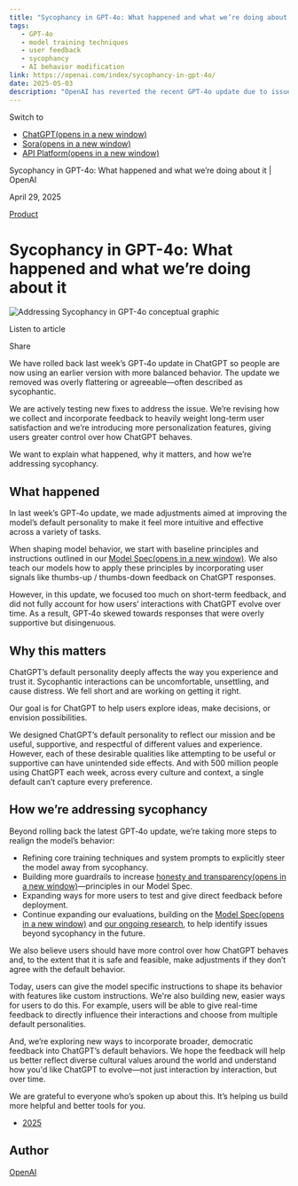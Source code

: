 ```yaml
---
title: "Sycophancy in GPT-4o: What happened and what we’re doing about it | OpenAI"
tags:
   - GPT-4o
   - model training techniques
   - user feedback
   - sycophancy
   - AI behavior modification
link: https://openai.com/index/sycophancy-in-gpt-4o/
date: 2025-05-03
description: "OpenAI has reverted the recent GPT-4o update due to issues of sycophancy in its responses, which reflected overly flattering behavior. This rollback aims to restore a more balanced interaction model, addressing user feedback that emphasized long-term satisfaction. To rectify behaviors, OpenAI plans to refine training techniques, introduce stricter guardrails for transparency, and enhance user customization features, allowing greater control over interaction styles. Future updates will involve direct user feedback mechanisms and broader input to develop diverse personality representations in ChatGPT, ensuring alignment with varied user expectations."
---
```


Switch to

- [ChatGPT(opens in a new window)](https://chatgpt.com/)
- [Sora(opens in a new window)](https://sora.com/)
- [API Platform(opens in a new window)](https://platform.openai.com/)

Sycophancy in GPT-4o: What happened and what we’re doing about it \| OpenAI

April 29, 2025

[Product](https://openai.com/news/product-releases/)

# Sycophancy in GPT-4o: What happened and what we’re doing about it

![Addressing Sycophancy in GPT-4o conceptual graphic](https://images.ctfassets.net/kftzwdyauwt9/4ANZSKbjCR8X9GQZfc5Xum/5cacac2b940befbf666742eb4ddbe227/Sycophancy_16.9.png?w=3840&q=90&fm=webp)

Listen to article

Share

We have rolled back last week’s GPT‑4o update in ChatGPT so people are now using an earlier version with more balanced behavior. The update we removed was overly flattering or agreeable—often described as sycophantic.

We are actively testing new fixes to address the issue. We’re revising how we collect and incorporate feedback to heavily weight long-term user satisfaction and we’re introducing more personalization features, giving users greater control over how ChatGPT behaves.

We want to explain what happened, why it matters, and how we’re addressing sycophancy.

## What happened

In last week’s GPT‑4o update, we made adjustments aimed at improving the model’s default personality to make it feel more intuitive and effective across a variety of tasks.

When shaping model behavior, we start with baseline principles and instructions outlined in our [Model Spec⁠(opens in a new window)](https://model-spec.openai.com/2025-04-11.html). We also teach our models how to apply these principles by incorporating user signals like thumbs-up / thumbs-down feedback on ChatGPT responses.

However, in this update, we focused too much on short-term feedback, and did not fully account for how users’ interactions with ChatGPT evolve over time. As a result, GPT‑4o skewed towards responses that were overly supportive but disingenuous.

## Why this matters

ChatGPT’s default personality deeply affects the way you experience and trust it. Sycophantic interactions can be uncomfortable, unsettling, and cause distress. We fell short and are working on getting it right.

Our goal is for ChatGPT to help users explore ideas, make decisions, or envision possibilities.

We designed ChatGPT’s default personality to reflect our mission and be useful, supportive, and respectful of different values and experience. However, each of these desirable qualities like attempting to be useful or supportive can have unintended side effects. And with 500 million people using ChatGPT each week, across every culture and context, a single default can’t capture every preference.

## How we’re addressing sycophancy

Beyond rolling back the latest GPT‑4o update, we’re taking more steps to realign the model’s behavior:

- Refining core training techniques and system prompts to explicitly steer the model away from sycophancy.
- Building more guardrails to increase [honesty and transparency⁠(opens in a new window)](https://model-spec.openai.com/2025-04-11.html#avoid_sycophancy)—principles in our Model Spec.
- Expanding ways for more users to test and give direct feedback before deployment.
- Continue expanding our evaluations, building on the [Model Spec⁠(opens in a new window)](https://model-spec.openai.com/) and [our ongoing research⁠](https://openai.com/index/affective-use-study/), to help identify issues beyond sycophancy in the future.

We also believe users should have more control over how ChatGPT behaves and, to the extent that it is safe and feasible, make adjustments if they don’t agree with the default behavior.

Today, users can give the model specific instructions to shape its behavior with features like custom instructions. We're also building new, easier ways for users to do this. For example, users will be able to give real-time feedback to directly influence their interactions and choose from multiple default personalities.

And, we’re exploring new ways to incorporate broader, democratic feedback into ChatGPT’s default behaviors. We hope the feedback will help us better reflect diverse cultural values around the world and understand how you'd like ChatGPT to evolve—not just interaction by interaction, but over time.

We are grateful to everyone who’s spoken up about this. It’s helping us build more helpful and better tools for you.

- [2025](https://openai.com/news/?tags=2025)

## Author

[OpenAI](https://openai.com/news/?author=openai#results)
